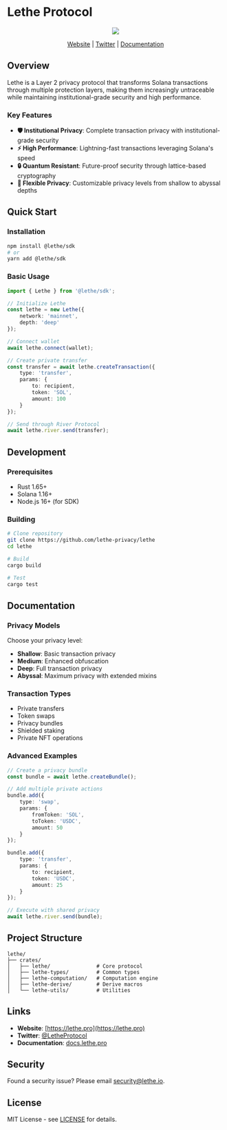 # Lethe Protocol

<div align="center">
    <img src="![image](https://github.com/user-attachments/assets/21abbf72-9399-4396-89a2-2d7a2854d67b)
" />
    <p>
        <a href="https://lethe.pro">Website</a> |
        <a href="https://x.com/LetheProtocol">Twitter</a> |
        <a href="#documentation">Documentation</a>
    </p>
</div>

## Overview

Lethe is a Layer 2 privacy protocol that transforms Solana transactions through multiple protection layers, making them increasingly untraceable while maintaining institutional-grade security and high performance.

### Key Features
- **🛡️ Institutional Privacy**: Complete transaction privacy with institutional-grade security
- **⚡ High Performance**: Lightning-fast transactions leveraging Solana's speed
- **🔒 Quantum Resistant**: Future-proof security through lattice-based cryptography
- **🌊 Flexible Privacy**: Customizable privacy levels from shallow to abyssal depths

## Quick Start

### Installation
```bash
npm install @lethe/sdk
# or
yarn add @lethe/sdk
```

### Basic Usage
```typescript
import { Lethe } from '@lethe/sdk';

// Initialize Lethe
const lethe = new Lethe({
    network: 'mainnet',
    depth: 'deep'
});

// Connect wallet
await lethe.connect(wallet);

// Create private transfer
const transfer = await lethe.createTransaction({
    type: 'transfer',
    params: {
        to: recipient,
        token: 'SOL',
        amount: 100
    }
});

// Send through River Protocol
await lethe.river.send(transfer);
```

## Development

### Prerequisites
- Rust 1.65+
- Solana 1.16+
- Node.js 16+ (for SDK)

### Building
```bash
# Clone repository
git clone https://github.com/lethe-privacy/lethe
cd lethe

# Build
cargo build

# Test
cargo test
```

## Documentation

### Privacy Models
Choose your privacy level:
- **Shallow**: Basic transaction privacy
- **Medium**: Enhanced obfuscation
- **Deep**: Full transaction privacy
- **Abyssal**: Maximum privacy with extended mixins

### Transaction Types
- Private transfers
- Token swaps
- Privacy bundles
- Shielded staking
- Private NFT operations

### Advanced Examples

```typescript
// Create a privacy bundle
const bundle = await lethe.createBundle();

// Add multiple private actions
bundle.add({
    type: 'swap',
    params: { 
        fromToken: 'SOL', 
        toToken: 'USDC', 
        amount: 50 
    }
});

bundle.add({
    type: 'transfer',
    params: { 
        to: recipient, 
        token: 'USDC', 
        amount: 25 
    }
});

// Execute with shared privacy
await lethe.river.send(bundle);
```

## Project Structure

```
lethe/
├── crates/
│   ├── lethe/               # Core protocol
│   ├── lethe-types/         # Common types
│   ├── lethe-computation/   # Computation engine
│   ├── lethe-derive/        # Derive macros
│   └── lethe-utils/         # Utilities
```

## Links

- **Website**: [https://lethe.pro](https://lethe.pro)
- **Twitter**: [@LetheProtocol](https://x.com/LetheProtocol)
- **Documentation**: [docs.lethe.pro](https://lethe.pro/)

## Security

Found a security issue? Please email [security@lethe.io](mailto:security@lethe.io).

## License

MIT License - see [LICENSE](LICENSE) for details.
